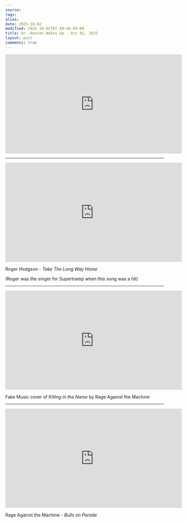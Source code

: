 ```yaml
---
source:
tags:
alias:
date: 2025-10-02
modified: 2025-10-02T07:49:46-04:00
title: Dr. Kenton Wakes Up - Oct 02, 2025
layout: post
comments: true
---
```


  

<iframe width="560" height="315" src="https://www.youtube.com/embed/Tba7lNoOdMI" title="YouTube video player" frameborder="0" allow="accelerometer; autoplay; clipboard-write; encrypted-media; gyroscope; picture-in-picture; web-share" allowfullscreen></iframe>

<!-- <img src="{{site.baseurl}}/images/[REPLACE]" width="560"> -->

---

<iframe width="560" height="315" src="https://www.youtube.com/embed/YLP0y-X4uYs?si=cPq9u2FzfAD_-GfO" title="YouTube video player" frameborder="0" allow="accelerometer; autoplay; clipboard-write; encrypted-media; gyroscope; picture-in-picture; web-share" referrerpolicy="strict-origin-when-cross-origin" allowfullscreen></iframe>

Roger Hodgson - *Take The Long Way Home*

(Roger was the singer for Supertramp when this song was a hit)

---


<iframe width="560" height="315" src="https://www.youtube.com/embed/M3i-szDh10w?si=y_VrP4KKFlq09k8h" title="YouTube video player" frameborder="0" allow="accelerometer; autoplay; clipboard-write; encrypted-media; gyroscope; picture-in-picture; web-share" referrerpolicy="strict-origin-when-cross-origin" allowfullscreen></iframe>

Fake Music cover of *Killing in the Name* by Rage Against the Machine

---


<iframe width="560" height="315" src="https://www.youtube.com/embed/M3i-szDh10w?si=y_VrP4KKFlq09k8h" title="YouTube video player" frameborder="0" allow="accelerometer; autoplay; clipboard-write; encrypted-media; gyroscope; picture-in-picture; web-share" referrerpolicy="strict-origin-when-cross-origin" allowfullscreen></iframe>

Rage Against the Machine - *Bulls on Parade*


